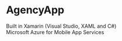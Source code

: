 # AgencyApp
Built in Xamarin (Visual Studio, XAML and C#) <br>
Microsoft Azure for Mobile App Services
